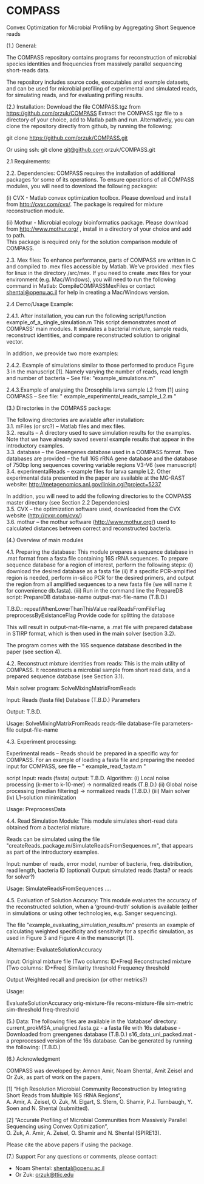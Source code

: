 COMPASS
=======
Convex Optimization for Microbial Profiling by Aggregating Short Sequence reads


(1.) General:

The COMPASS repository contains programs for reconstruction of microbial species identities 
and frequencies from massively parallel sequencing short-reads data. 

The repository includes source code, executables and example datasets, and can be used for 
microbial profiling of experimental and simulated reads, for simulating reads, and for evaluating
prifling results. 


(2.) Installation:
Download the file COMPASS.tgz from https://github.com/orzuk/COMPASS
Extract the COMPASS.tgz file to a directory of your choice, add to Matlab path and run.
Alternatively, you can clone the repository directly from github, by running the following: 

git clone https://github.com/orzuk/COMPASS.git

Or using ssh: 
git clone git@github.com:orzuk/COMPASS.git

2.1 Requirements: 


2.2. Dependencies:
COMPASS requires the installation of additional packages for some of its operations. 
To ensure operations of all COMPASS modules, you will need to download the following packages: 

(i) CVX - Matlab convex optimization toolbox. 
Please download and install from http://cvxr.com/cvx/.
The package is required for mixture reconstruction module.

(ii) Mothur - Microbial ecology bioinformatics package. 
   Please download from http://www.mothur.org/ , install in a directory of your choice and add to path.  
This package is required only for the solution comparison module of COMPASS. 

2.3. Mex files:
To enhance performance, parts of COMPASS are written in C and compiled to .mex files accessible by Matlab. 
We’ve provided .mex files for linux in the directory /src/mex. 
If you need to create .mex files for your environment (e.g. Mac/Windows), you will need to run 
the following command in Matlab: 
		CompileCOMPASSMexFiles 
or contact shental@openu.ac.il for help in creating a Mac/Windows version. 

	
2.4 Demo/Usage Example: 

2.4.1. After installation, you can run the following script/function example_of_a_single_simulation.m
This script demonstrates most of COMPASS' main modules. 
It simulates a bacterial mixture, sample reads, reconstruct identities, and compare reconstructed solution to original vector. 

In addition, we preovide two more examples: 

2.4.2. Example of simulations similar to those performed to produce Figure 3 in the manuscript [1]. 
Namely varying the number of reads, read length and number of bacteria – See file: "example_simulations.m"

2.4.3.Example of analysing the Drosophila larva sample L2 from [1] using COMPASS – 
See file: " example_experimental_reads_sample_L2.m "  




(3.) Directories in the COMPASS package:  

The following directories are avialable after installation:  
3.1. mFiles (or src?) – Matlab files and mex files.  
3.2. results – A directory used to save simulation results for the examples. Note that we have already saved several example results that appear in the introductory examples.  
3.3. database – the Greengenes database used in a COMPASS format. Two databases are provided – the full 16S rRNA gene database and the database of 750bp long sequences covering variable regions V3-V6 (see manuscript)  
3.4. experimentalReads –  example files for larva sample L2. Other experimental data presented in the paper are available at the MG-RAST website: http://metagenomics.anl.gov/linkin.cgi?project=5237    

In addition, you will need to add the following directories to the COMPASS master directory (see Section 2.2 Dependencies)  
3.5. CVX – the optimization software used, downloaded from the CVX website (http://cvxr.com/cvx/)  
3.6. mothur – the mothur software (http://www.mothur.org/) used to calculated distances between correct and reconstructed bacteria.  



(4.) Overview of main modules

4.1. Preparing the database:
This module prepares a sequence database in .mat format from a fasta file containing 
16S rRNA sequences. 
To prepare sequence database for a region of interest, perform the following steps:
(i) download the desired database as a fasta file 
(ii) If a specific PCR-amplified region is needed, perform in-silico PCR for the desired primers, and output the region from all amplified sequences to a new fasta file (we will name it for convenience db.fasta).
(iii) Run in the command line the PrepareDB script:
PrepareDB database-name output-mat-file-name (T.B.D.)

T.B.D.:
repeatWhenLowerThanThisValue
realReadsFromFileFlag
preprocessByExistanceFlag
Provide code for splitting the database


This will result in output-mat-file-name, a .mat file with prepared database in STIRP format, which is then used in the main solver (section 3.2). 

The program comes with the 16S sequence database described in the paper (see section 4). 

4.2. Reconstruct mixture identities from reads:
This is the main utility of COMPASS. It reconstructs a microbial sample from short read data, 
and a prepared sequence database (see Section 3.1).

Main solver program: SolveMixingMatrixFromReads

Input:
Reads (fasta file)
Database (T.B.D.)
Parameters

Output:
T.B.D.

Usage: SolveMixingMatrixFromReads reads-file database-file parameters-file output-file-name



4.3. Experiment processing:

Experimental reads – Reads should be prepared in a specific way for COMPASS. 
For an example of loading a fasta file and preparing the needed input for COMPASS, 
see file – " example_read_fasta.m "

script
Input:
reads (fasta)
output:
T.B.D.
Algorithm:
(i) Local noise processing (k-mer to k-10-mer) → normalized reads (T.B.D.)
(ii) Global noise processing (median filtering) → normalized reads (T.B.D.)
(iii) Main solver
(iv) L1-solution minimization

Usage: PreprocessData

4.4. Read Simulation Module:
This module simulates short-read data obtained from a bacterial mixture. 

Reads can be simulated using the file  "createReads_package.m/SimulateReadsFromSequences.m", 
that appears as part of the introductory examples.

Input:
number of reads, error model, number of bacteria, freq. distribution, read length, bacteria ID (optional)
Output:
simulated reads (fasta? or reads for solver?)

Usage: SimulateReadsFromSequences ….


4.5. Evaluation of Solution Accuracy:
This module evaluates the accuracy of the reconstructed solution, when a ‘ground-truth’ solution 
is available (either in simulations or using other technologies, e.g. Sanger sequencing). 


The file "example_evaluating_simulation_results.m" presents an example of calculating weighted 
specificity and sensitivity for a specific simulation, as used in Figure 3 and Figure 4 in the manuscript [1].


Alternative: 
EvaluateSolutionAccuracy

Input:
Original mixture file (Two columns: ID+Freq)
Reconstructed mixture (Two columns: ID+Freq)
Similarity threshold
Frequency threshold

Output
Weighted recall and precision (or other metrics?) 

Usage: 

EvaluateSolutionAccuracy orig-mixture-file recons-mixture-file sim-metric sim-threshold freq-threshold

(5.) Data:
The following files are available in the ‘database’ directory: 
current_prokMSA_unaligned.fasta.gz - a fasta file with 16s database - Downloaded from greengenes database  (T.B.D.)
s16_data_uni_packed.mat - a preprocessed version of the 16s database. Can be generated by running the following: (T.B.D.)



(6.) Acknowledgment

COMPASS was developed by: 
Amnon Amir, Noam Shental, Amit Zeisel and Or Zuk, as part of work on the papers,


[1] “High Resolution Microbial Community Reconstruction by Integrating Short Reads from Multiple 16S rRNA Regions“,   
A. Amir, A. Zeisel, O. Zuk, M. Elgart, S. Stern, O. Shamir, P.J. Turnbaugh, Y. Soen and N. Shental (submitted).

[2] “Accurate Profiling of Microbial Communities from Massively Parallel Sequencing using Convex Optimization”,  
O. Zuk, A. Amir, A. Zeisel, O. Shamir and N. Shental (SPIRE13).

Please cite the above papers if using the package. 

(7.) Support
For any questions or comments, please contact: 
- Noam Shental: shental@openu.ac.il
- Or Zuk: orzuk@ttic.edu

